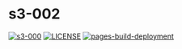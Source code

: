 # s3-002

[![s3-000](https://img.shields.io/badge/NQDEV-s3_000-brightgreen.svg)](https://cdn-s3-000.quyit.id.vn)
[![LICENSE](https://img.shields.io/badge/license_scan-passing-brightgreen.svg)](https://cdn-s3-000.quyit.id.vn/LICENSE)
[![pages-build-deployment](https://github.com/nqdev-storage/s3-000/actions/workflows/pages/pages-build-deployment/badge.svg)](https://github.com/nqdev-storage/s3-000/actions/workflows/pages/pages-build-deployment)
